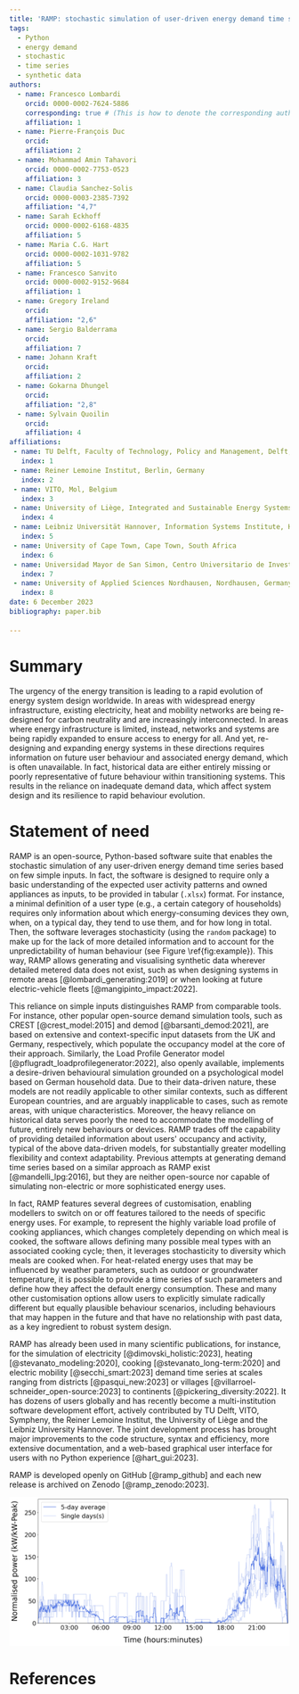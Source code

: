 ```yaml
---
title: 'RAMP: stochastic simulation of user-driven energy demand time series'
tags:
  - Python
  - energy demand
  - stochastic
  - time series
  - synthetic data
authors:
  - name: Francesco Lombardi
    orcid: 0000-0002-7624-5886
    corresponding: true # (This is how to denote the corresponding author)
    affiliation: 1
  - name: Pierre-François Duc
    orcid:
    affiliation: 2
  - name: Mohammad Amin Tahavori
    orcid: 0000-0002-7753-0523
    affiliation: 3
  - name: Claudia Sanchez-Solis
    orcid: 0000-0003-2385-7392
    affiliation: "4,7"
  - name: Sarah Eckhoff
    orcid: 0000-0002-6168-4835
    affiliation: 5
  - name: Maria C.G. Hart
    orcid: 0000-0002-1031-9782
    affiliation: 5
  - name: Francesco Sanvito
    orcid: 0000-0002-9152-9684
    affiliation: 1
  - name: Gregory Ireland
    orcid:
    affiliation: "2,6"
  - name: Sergio Balderrama
    orcid:
    affiliation: 7
  - name: Johann Kraft
    orcid:
    affiliation: 2
  - name: Gokarna Dhungel
    orcid:
    affiliation: "2,8"
  - name: Sylvain Quoilin
    orcid:
    affiliation: 4
affiliations:
 - name: TU Delft, Faculty of Technology, Policy and Management, Delft, The Netherlands
   index: 1
 - name: Reiner Lemoine Institut, Berlin, Germany
   index: 2
 - name: VITO, Mol, Belgium
   index: 3
 - name: University of Liège, Integrated and Sustainable Energy Systems, Thermodynamics Laboratory, Liège, Belgium
   index: 4
 - name: Leibniz Universität Hannover, Information Systems Institute, Hannover, Germany
   index: 5
 - name: University of Cape Town, Cape Town, South Africa
   index: 6
 - name: Universidad Mayor de San Simon, Centro Universitario de Investigacion en Energias, Cochabamba, Bolivia
   index: 7
 - name: University of Applied Sciences Nordhausen, Nordhausen, Germany
   index: 8
date: 6 December 2023
bibliography: paper.bib

---
```


# Summary

The urgency of the energy transition is leading to a rapid evolution of energy system design worldwide. In areas with widespread energy infrastructure, existing electricity, heat and mobility networks are being re-designed for carbon neutrality and are increasingly interconnected. In areas where energy infrastructure is limited, instead, networks and systems are being rapidly expanded to ensure access to energy for all. And yet, re-designing and expanding energy systems in these directions requires information on future user behaviour and associated energy demand, which is often unavailable. In fact, historical data are either entirely missing or poorly representative of future behaviour within transitioning systems. This results in the reliance on inadequate demand data, which affect system design and its resilience to rapid behaviour evolution.

# Statement of need

RAMP is an open-source, Python-based software suite that enables the stochastic simulation of any user-driven energy demand time series based on few simple inputs. In fact, the software is designed to require only a basic understanding of the expected user activity patterns and owned appliances as inputs, to be provided in tabular (`.xlsx`) format. For instance, a minimal definition of a user type (e.g., a certain category of households) requires only information about which energy-consuming devices they own, when, on a typical day, they tend to use them, and for how long in total. Then, the software leverages stochasticity (using the `random` package) to make up for the lack of more detailed information and to account for the unpredictability of human behaviour (see Figure \ref{fig:example}). This way, RAMP allows generating and visualising synthetic data wherever detailed metered data does not exist, such as when designing systems in remote areas [@lombardi_generating:2019] or when looking at future electric-vehicle fleets [@mangipinto_impact:2022].

This reliance on simple inputs distinguishes RAMP from comparable tools. For instance, other popular open-source demand simulation tools, such as CREST [@crest_model:2015] and demod [@barsanti_demod:2021], are based on extensive and context-specific input datasets from the UK and Germany, respectively, which populate the occupancy model at the core of their approach. Similarly, the Load Profile Generator model [@pflugradt_loadprofilegenerator:2022], also openly available, implements a desire-driven behavioural simulation grounded on a psychological model based on German household data. Due to their data-driven nature, these models are not readily applicable to other similar contexts, such as different European countries, and are arguably inapplicable to cases, such as remote areas, with unique characteristics. Moreover, the heavy reliance on historical data serves poorly the need to accommodate the modelling of future, entirely new behaviours or devices. RAMP trades off the capability of providing detailed information about users' occupancy and activity, typical of the above data-driven models, for substantially greater modelling flexibility and context adaptability. Previous attempts at generating demand time series based on a similar approach as RAMP exist [@mandelli_lpg:2016], but they are neither open-source nor capable of simulating non-electric or more sophisticated energy uses.

In fact, RAMP features several degrees of customisation, enabling modellers to switch on or off features tailored to the needs of specific energy uses. For example, to represent the highly variable load profile of cooking appliances, which changes completely depending on which meal is cooked, the software allows defining many possible meal types with an associated cooking cycle; then, it leverages stochasticity to diversity which meals are cooked when. For heat-related energy uses that may be influenced by weather parameters, such as outdoor or groundwater temperature, it is possible to provide a time series of such parameters and define how they affect the default energy consumption. These and many other customisation options allow users to explicitly simulate radically different but equally plausible behaviour scenarios, including behaviours that may happen in the future and that have no relationship with past data, as a key ingredient to robust system design.

RAMP has already been used in many scientific publications, for instance, for the simulation of electricity [@dimovski_holistic:2023], heating [@stevanato_modeling:2020], cooking [@stevanato_long-term:2020] and electric mobility [@secchi_smart:2023] demand time series at scales ranging from districts [@pasqui_new:2023] or villages [@villarroel-schneider_open-source:2023] to continents [@pickering_diversity:2022]. It has dozens of users globally and has recently become a multi-institution software development effort, actively contributed by TU Delft, VITO, Sympheny, the Reiner Lemoine Institut, the University of Liège and the Leibniz University Hannover. The joint development process has brought major improvements to the code structure, syntax and efficiency, more extensive documentation, and a web-based graphical user interface for users with no Python experience [@hart_gui:2023].

RAMP is developed openly on GitHub [@ramp_github] and each new release is archived on Zenodo [@ramp_zenodo:2023].

![Example output (normalised by peak demand) for the simulation of the electricity load of three households in a small village over five days. The thick blue line represents the five-day average, while individual days are plotted in a lighter colour. \label{fig:example}](example_output.png)

# References
